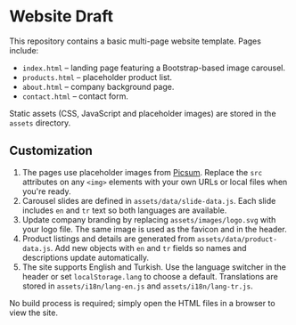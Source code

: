 # Website Draft

This repository contains a basic multi-page website template. Pages include:

- `index.html` – landing page featuring a Bootstrap-based image carousel.
- `products.html` – placeholder product list.
- `about.html` – company background page.
- `contact.html` – contact form.

Static assets (CSS, JavaScript and placeholder images) are stored in the `assets` directory.

## Customization

1. The pages use placeholder images from [Picsum](https://picsum.photos). Replace the `src` attributes on any `<img>` elements with your own URLs or local files when you're ready.
2. Carousel slides are defined in `assets/data/slide-data.js`. Each slide includes `en` and `tr` text so both languages are available.
3. Update company branding by replacing `assets/images/logo.svg` with your logo file. The same image is used as the favicon and in the header.
4. Product listings and details are generated from `assets/data/product-data.js`. Add new objects with `en` and `tr` fields so names and descriptions update automatically.
5. The site supports English and Turkish. Use the language switcher in the header or set `localStorage.lang` to choose a default. Translations are stored in `assets/i18n/lang-en.js` and `assets/i18n/lang-tr.js`.

No build process is required; simply open the HTML files in a browser to view the site.
